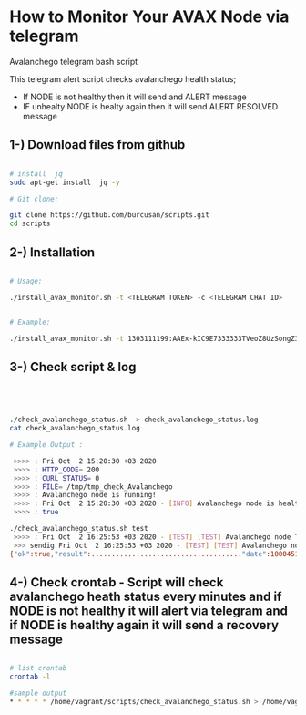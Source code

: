 # How to Monitor Your AVAX Node via telegram

Avalanchego telegram bash script

This telegram alert script checks avalanchego health status;

- If NODE is not healthy then it will send and ALERT message
- IF unhealty NODE is healty again then it will send ALERT RESOLVED message


## 1-) Download files from github

```bash

# install  jq 
sudo apt-get install  jq -y

# Git clone:

git clone https://github.com/burcusan/scripts.git
cd scripts


```



## 2-) Installation


```bash

# Usage:

./install_avax_monitor.sh -t <TELEGRAM TOKEN> -c <TELEGRAM CHAT ID>


# Example:

./install_avax_monitor.sh -t 1303111199:AAEx-kIC9E7333333TVeoZ8UzSongZ3_c-g -c 1051111168

```




## 3-) Check script & log 


```bash




./check_avalanchego_status.sh  > check_avalanchego_status.log
cat check_avalanchego_status.log

# Example Output :

 >>>> : Fri Oct  2 15:20:30 +03 2020
 >>>> : HTTP_CODE= 200
 >>>> : CURL_STATUS= 0
 >>>> : FILE= /tmp/tmp_check_Avalanchego
 >>>> : Avalanchego node is running!
 >>>> : Fri Oct  2 15:20:30 +03 2020 - [INFO] Avalanchego node is healthy ! -  health.getLiveness result.healthy=true hostname=oracle-1
 >>>> : true

```


```bash
./check_avalanchego_status.sh test
 >>>> : Fri Oct  2 16:25:53 +03 2020 - [TEST] [TEST] Avalanchego node TEST message !!!..
 >>> sendig Fri Oct  2 16:25:53 +03 2020 - [TEST] [TEST] Avalanchego node TEST message !!!..
{"ok":true,"result":....................................."date":100045154,"text":"Fri Oct  2 16:25:53  03 2020 - [TEST] [TEST] Avalanchego node TEST message !!!.."}}

```


## 4-) Check crontab -  Script will check avalanchego heath status every minutes and if NODE is not healthy it will alert via telegram and if NODE is healthy again it will send a recovery message 


```bash

# list crontab
crontab -l

#sample output
* * * * * /home/vagrant/scripts/check_avalanchego_status.sh > /home/vagrant/scripts/check_avalanchego_status.log 2>&1
```

